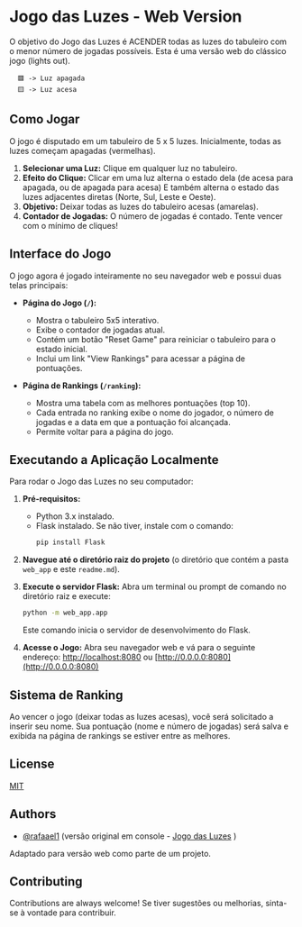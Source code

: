 # Jogo das Luzes - Web Version

O objetivo do Jogo das Luzes é ACENDER todas as luzes do tabuleiro com o menor número de jogadas possíveis. Esta é uma versão web do clássico jogo (lights out).

      🟥 -> Luz apagada
      🟨 -> Luz acesa

## Como Jogar

O jogo é disputado em um tabuleiro de 5 x 5 luzes. Inicialmente, todas as luzes começam apagadas (vermelhas).

1.  **Selecionar uma Luz:** Clique em qualquer luz no tabuleiro.
2.  **Efeito do Clique:** Clicar em uma luz alterna o estado dela (de acesa para apagada, ou de apagada para acesa) E também alterna o estado das luzes adjacentes diretas (Norte, Sul, Leste e Oeste).
3.  **Objetivo:** Deixar todas as luzes do tabuleiro acesas (amarelas).
4.  **Contador de Jogadas:** O número de jogadas é contado. Tente vencer com o mínimo de cliques!

## Interface do Jogo

O jogo agora é jogado inteiramente no seu navegador web e possui duas telas principais:

*   **Página do Jogo (`/`):**
    *   Mostra o tabuleiro 5x5 interativo.
    *   Exibe o contador de jogadas atual.
    *   Contém um botão "Reset Game" para reiniciar o tabuleiro para o estado inicial.
    *   Inclui um link "View Rankings" para acessar a página de pontuações.

*   **Página de Rankings (`/ranking`):**
    *   Mostra uma tabela com as melhores pontuações (top 10).
    *   Cada entrada no ranking exibe o nome do jogador, o número de jogadas e a data em que a pontuação foi alcançada.
    *   Permite voltar para a página do jogo.

## Executando a Aplicação Localmente

Para rodar o Jogo das Luzes no seu computador:

1.  **Pré-requisitos:**
    *   Python 3.x instalado.
    *   Flask instalado. Se não tiver, instale com o comando:
        ```bash
        pip install Flask
        ```

2.  **Navegue até o diretório raiz do projeto** (o diretório que contém a pasta `web_app` e este `readme.md`).

3.  **Execute o servidor Flask:**
    Abra um terminal ou prompt de comando no diretório raiz e execute:
    ```bash
    python -m web_app.app
    ```
    Este comando inicia o servidor de desenvolvimento do Flask.

4.  **Acesse o Jogo:**
    Abra seu navegador web e vá para o seguinte endereço:
    [http://localhost:8080](http://localhost:8080) ou [http://0.0.0.0:8080](http://0.0.0.0:8080)

## Sistema de Ranking

Ao vencer o jogo (deixar todas as luzes acesas), você será solicitado a inserir seu nome. Sua pontuação (nome e número de jogadas) será salva e exibida na página de rankings se estiver entre as melhores.

## License

[MIT](https://choosealicense.com/licenses/mit/)

## Authors

- [@rafaael1](https://github.com/rafaael1) (versão original em console - [Jogo das Luzes](https://github.com/rafaael1/jogo_das_luzes) )

Adaptado para versão web como parte de um projeto.

## Contributing

Contributions are always welcome! Se tiver sugestões ou melhorias, sinta-se à vontade para contribuir.
